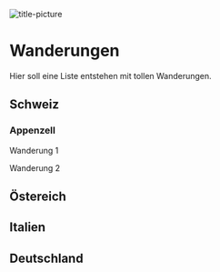 ![title-picture](https://media.licdn.com/dms/image/v2/D4D16AQHQlN84A-VrDg/profile-displaybackgroundimage-shrink_200_800/profile-displaybackgroundimage-shrink_200_800/0/1733409201313?e=2147483647&v=beta&t=utj6OCLt7hKtYpoGl4zeNzis1k5OgFD0_ZdV08dmoFI)

# Wanderungen

Hier soll eine Liste entstehen mit tollen Wanderungen.

## Schweiz

### Appenzell
Wanderung 1

Wanderung 2


## Östereich

## Italien

## Deutschland
